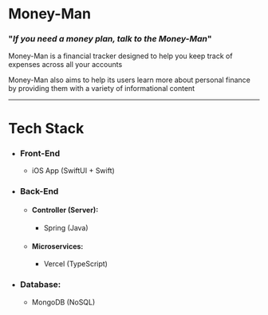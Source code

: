 # Money-Man

### "_If you need a money plan, talk to the Money-Man_"

Money-Man is a financial tracker designed to help you keep track of expenses across all your accounts

Money-Man also aims to help its users learn more about personal finance by providing them with a variety of informational content

---

# Tech Stack

- ### Front-End
  - iOS App (SwiftUI + Swift)
- ### Back-End
  - #### Controller (Server):
    - Spring (Java)
  - #### Microservices:
    - Vercel (TypeScript)
- ### Database:
  - MongoDB (NoSQL)
